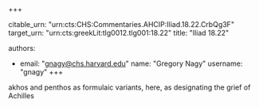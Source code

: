 +++


citable_urn: "urn:cts:CHS:Commentaries.AHCIP:Iliad.18.22.CrbQg3F"
target_urn: "urn:cts:greekLit:tlg0012.tlg001:18.22"
title: "Iliad 18.22"

authors:
- email: "gnagy@chs.harvard.edu"
  name: "Gregory Nagy"
  username: "gnagy"
+++

<p>akhos and penthos as formulaic variants, here, as designating the grief of Achilles</p>